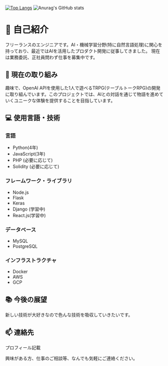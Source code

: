 <!--### Hi there 👋


**caprice1026-disc/caprice1026-disc** is a ✨ _special_ ✨ repository because its `README.md` (this file) appears on your GitHub profile.

Here are some ideas to get you started:

- 🔭 I’m currently working on ...
- 🌱 I’m currently learning ...
- 👯 I’m looking to collaborate on ...
- 🤔 I’m looking for help with ...
- 💬 Ask me about ...
- 📫 How to reach me: ...
- 😄 Pronouns: ...
- ⚡ Fun fact: ...
-->

[![Top Langs](https://github-readme-stats.vercel.app/api/top-langs/?username=caprice1026-disc
)](https://github.com/anuraghazra/github-readme-stats)
![Anurag's GitHub stats](https://github-readme-stats.vercel.app/api?username=caprice1026-disc)



# 👋 自己紹介

フリーランスのエンジニアです。AI・機械学習分野(特に自然言語処理)に関心を持っており、最近ではAIを活用したプロダクト開発に従事してきました。
現在は業務委託、正社員問わず仕事を募集中です。

## 🤖 現在の取り組み

趣味で、OpenAI APIを使用した1人で遊べるTRPG(テーブルトークRPG)の開発に取り組んでいます。このプロジェクトでは、AIとの対話を通じて物語を進めていくユニークな体験を提供することを目指しています。

## 💻 使用言語・技術

### 言語

- Python(4年)
- JavaScript(3年)
- PHP (必要に応じて)
- Solidity (必要に応じて)

### フレームワーク・ライブラリ

- Node.js
- Flask
- Keras
- Django (学習中)
- React.js(学習中)

### データベース

- MySQL
- PostgreSQL

### インフラストラクチャ

- Docker
- AWS
- GCP

## 📚 今後の展望

新しい技術が大好きなので色んな技術を吸収していきたいです。

## 📫 連絡先

プロフィール記載

興味がある方、仕事のご相談等、なんでも気軽にご連絡ください。
